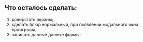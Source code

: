 ## Что осталось сделать:
1) доверстать экраны;
2) сделать блюр нормальный, при появлении модального окна проигрыша;
3) записать данные данные формы;
